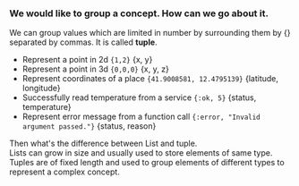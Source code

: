 ### We would like to group a concept. How can we go about it.

We can group values which are limited in number by surrounding them by {} separated by commas. It is called **tuple**.
- Represent a point in 2d `{1,2}` {x, y}
- Represent a point in 3d `{0,0,0}` {x, y, z}
- Represent coordinates of a place `{41.9008581, 12.4795139}` {latitude, longitude}
- Successfully read temperature from a service `{:ok, 5}` {status, temperature}
- Represent error message from a function call `{:error, "Invalid argument passed."}` {status, reason}

Then what's the difference between List and tuple.  
Lists can grow in size and usually used to store elements of same type.  
Tuples are of fixed length and used to group elements of different types to represent a complex concept.